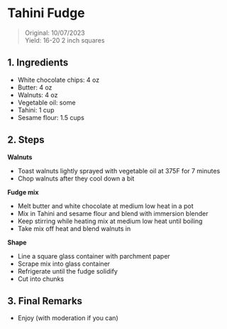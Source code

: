 # Tahini Fudge
> Original: 10/07/2023 <br>
> Yield: 16-20 2 inch squares

## 1. Ingredients
- White chocolate chips: 4 oz
- Butter: 4 oz
- Walnuts: 4 oz
- Vegetable oil: some
- Tahini: 1 cup
- Sesame flour: 1.5 cups

## 2. Steps
__Walnuts__
- Toast walnuts lightly sprayed with vegetable oil at 375F for 7 minutes
- Chop walnuts after they cool down a bit

__Fudge mix__
- Melt butter and white chocolate at medium low heat in a pot
- Mix in Tahini and sesame flour and blend with immersion blender
- Keep stirring while heating mix at medium low heat until boiling
- Take mix off heat and blend walnuts in

__Shape__
- Line a square glass container with parchment paper
- Scrape mix into glass container
- Refrigerate until the fudge solidify
- Cut into chunks

## 3. Final Remarks
- Enjoy (with moderation if you can)
